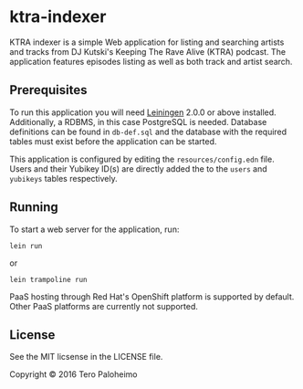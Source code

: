 # ktra-indexer

KTRA indexer is a simple Web application for listing and searching
artists and tracks from DJ Kutski's Keeping The Rave Alive (KTRA)
podcast. The application features episodes listing as well as both
track and artist search.

## Prerequisites

To run this application you will need [Leiningen][] 2.0.0 or
above installed. Additionally, a RDBMS, in this case PostgreSQL
is needed. Database definitions can be found in `db-def.sql` and
the database with the required tables must exist before the application
can be started.

This application is configured by editing the `resources/config.edn`
file. Users and their Yubikey ID(s) are directly added the to the
`users` and `yubikeys` tables respectively.

[leiningen]: https://github.com/technomancy/leiningen

## Running

To start a web server for the application, run:

    lein run

or

    lein trampoline run

PaaS hosting through Red Hat's OpenShift platform is supported by default.
Other PaaS platforms are currently not supported.

## License

See the MIT licsense in the LICENSE file.

Copyright © 2016 Tero Paloheimo
